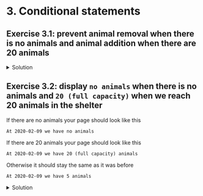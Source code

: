 # 3. Conditional statements

## Exercise 3.1: prevent animal removal when there is no animals and animal addition when there are 20 animals

<details>
<summary>Solution</summary>

### Step 1

Add constant variable to hold animal capacity.

```csharp
private const int AnimalCapacity = 20;
```

We will use this variable in our comparison.
Constant variables are variables that don't change.

### Step 2

Add `if` statement to `AddAnimal` method.

```csharp
private void AddAnimal()
{
    if (animalCount < AnimalCapacity)
    {
        animalCount++;
    }
}
```

`if` statement is used to execute code inside the code block only if condition is satisfied.

Code block is defined by using curly backets `{***code goes here***}`.

`(animalCount < AnimalCapacity)` is condition. Code inside the `if` block will get executed only if animal count is less than animal capacity.

### Step 3

Add `if` statement to `RemoveAnimal` method.

```csharp
private void RemoveAnimal()
{
    if (animalCount > 0)
    {
        animalCount--;
    }
}
```

Here `(animalCount > 0)` is a condition. Animal count will get decremented only if animal count is more than 0.

### Step 4

Run the application and test if it works as expected. Check if animal count will not exceed 20 and will not drop below 0.

</details>

## Exercise 3.2: display `no animals` when there is no animals and `20 (full capacity)` when we reach 20 animals in the shelter

If there are no animals your page should look like this

`At 2020-02-09 we have no animals`

If there are 20 animals your page should look like this

`At 2020-02-09 we have 20 (full capacity) animals`

Otherwise it should stay the same as it was before

`At 2020-02-09 we have 5 animals`

<details>
<summary>Solution</summary>

### Step 1
Define a method that would return string representation of animal count.

```csharp
private string PrintAnimalCount()
{
    
}
```

This method will return part of the text where number of animals is defined.

```cshtml
<p>At @DateTime.Today.ToShortDateString() we have @PrintAnimalCount() animals.</p>
```

### Step 2
Add if statement to the method and handle the case when there is no animals.

```csharp
private string PrintAnimalCount()
{
    if (animalCount == 0)
    {
        return "no";
    }
}
```

This code will return `no` when animal count is 0.

### Step 3

Add else if part to handle full capacity case.

```csharp
private string PrintAnimalCount()
{
    if (animalCount == 0)
    {
        return "no";
    }
    else if (animalCount == AnimalCapacity)
    {
        return animalCount + " (full capacity)";
    }
}
```

Here we will return animal count with message stating that we are at full capacity when animal count is equal to animal capacity.

### Step 4

Add else part to handle other cases.

```csharp
private string PrintAnimalCount()
{
    if (animalCount == 0)
    {
        return "no";
    }
    else if (animalCount == AnimalCapacity)
    {
        return animalCount + " (full capacity)";
    }
    else
    {
        return animalCount.ToString();
    }
}
```

Here we just return animalCount in string representation.

### Step 5

Run the application and test if it works as expected. Check if text displayed on the screen is correct in all cases.

</details>